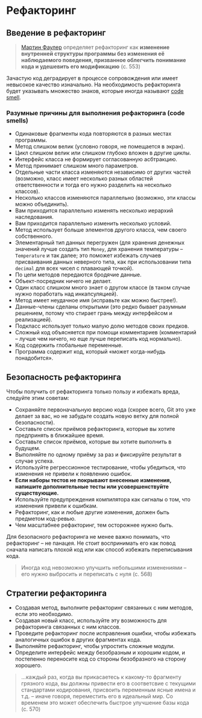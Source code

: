 # Рефакторинг

## Введение в рефакторинг

> [Мартин Фаулер](https://en.wikipedia.org/wiki/Martin_Fowler_(software_engineer)) определяет рефакторинг как **изменение внутренней структуры программы без изменения её наблюдаемого поведения, призванное облегчить понимание кода и удешевить его модификацию** (c. 553)

Зачастую код деградирует в процессе сопровождения или имеет невысокое качество изначально. На необходимость рефакторинга будет указывать множество знаков, которые иногда называют [code smell](https://en.wikipedia.org/wiki/Code_smell#:~:text=In%20computer%20programming%2C%20a%20code,%2C%20developer%2C%20and%20development%20methodology.&text=It%20is%20also%20a%20term%20used%20by%20agile%20programmers.).

### Разумные причины для выполнения рефакторинга (code smells)

- Одинаковые фрагменты кода повторяются в разных местах программы.
- Метод слишком велик (условно говоря, не помещается в экран).
- Цикл слишком велик или слишком глубоко вложен в другие циклы.
- Интерфейс класса не формирует согласованную асбтракцию.
- Метод принимает слишком много параметров.
- Отдельные части класса изменяются независимо от других частей (возможно, класс имеет несколько разных областей ответственности и тогда его нужно разделить на несколько классов).
- Несколько классов изменяются параллельно (возможно, эти классы можно объединить).
- Вам приходится параллельно изменять несколько иерархий наследования.
- Вам приходится параллельно изменить несколько условий.
- Метод использует больше элементов другого класса, чем своего собственного.
- Элементарный тип данных перегружен (для хранения денежных значений лучше создать тип `Money`, для хранения температуры – `Temperature` и так далее; это поможет избежать случаев присваивания данных неверного типа, как при использовании типа `decimal` для всех чисел с плавающей точкой).
- По цепи методов передаются бродячие данные.
- Объект-посредник ничего не делает.
- Один класс слишком много знает о другом классе (в таком случае нужно поработать над инкапсуляцией).
- Метод имеет неудачное имя (исправьте как можно быстрее!).
- Данные-члены сделаны открытыми (это редко бывает разумным решением, потому что стирает грань между интерфейсом и реализацией).
- Подкласс использует только малую долю методов своих предков.
- Сложный код объясняется при помощи комментариев (комментарий – лучше чем ничего, но еще лучше переписать код нормально).
- Код содержить глобальные переменные.
- Программа содержит код, который  «может когда-нибудь понадобится».

## Безопасность рефакторинга

Чтобы получить от рефакторинга только пользу и избежать вреда, следуйте этим советам:

- Сохраняйте первоначальную версию кода (скорее всего, Git это уже делает за вас, но не забудьте создать новую ветку для полной безопасности).
- Составьте список приёмов рефакторинга, которые вы хотите предпринять в ближайшее время.
- Составьте список приёмов, которые вы хотите выполнить в будущем.
- Выполняйте по одному приёму за раз и фиксируйте результат в случае успеха.
- Используйте регрессионное тестирование, чтобы убедиться, что изменения не привели к появлению ошибок.
- **Если наборы тестов не покрывают внесенные изменения, напишите дополнительные тесты или усовершенствуйте существующие.**
- Используйте предупреждения компилятора как сигналы о том, что изменения привели к ошибкам.
- Рефакторинг, как и любые другие изменения, должен быть предметом код-ревью.
- Чем масштабнее рефакторинг, тем осторожнее нужно быть.

Для безопасного рефакторинга не менее важно понимать, что рефакторинг – не панацея. Не стоит воспринимать его как повод сначала написать плохой код или как способ избежать переписывания кода.

> Иногда код невозможно улучшить небольшими изменениями – его нужно выбросить и переписать с нуля (с. 568)

## Стратегии рефакторинга

- Создавая метод, выполните рефакторинг связанных с ним методов, если это необходимо.
- Создавая новый класс, используйте эту возможность для рефакторинга связанных с ним классов.
- Проведите рефакторинг после исправления ошибки, чтобы избежать аналогичных ошибок в других фрагментах кода.
- Выполняйте рефакторинг, чтобы упростить сложные модули.
- Определите интерфейс между безобразным и хорошим кодом, и постепенно переносите код со стороны безобразного на сторону хорошего.

> ...каждый раз, когда вы прикасаетесь к какому-то фрагменту грязного кода, вы должны привести его в соответсвие с текущими стандартами кодирования, присвоить переменным ясные имена и т.д. – иначе говоря, переместить его в идеальный мир. Со временем это может обеспечить быстрое улучшение базы кода (с. 570)
